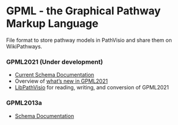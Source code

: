 # GPML - the Graphical Pathway Markup Language

File format to store pathway models in PathVisio and share them on WikiPathways.

### GPML2021 (Under development)
* [Current Schema Documentation](https://pathvisio.github.io/documentation/GPML2021-doc.html)
* Overview of [what’s new in GPML2021](https://pathvisio.github.io/documentation/Whats-New-GPML2021.html)
* [LibPathVisio](https://github.com/PathVisio/libPathVisio) for reading, writing, and conversion of GPML2021


### GPML2013a
* [Schema Documentation](https://pathvisio.github.io/documentation/GPML2013a-doc.html)
